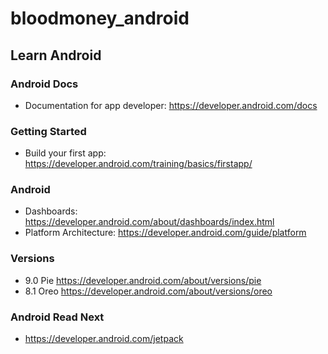 # bloodmoney_android

## Learn Android

### Android Docs
* Documentation for app developer: https://developer.android.com/docs

### Getting Started
* Build your first app: https://developer.android.com/training/basics/firstapp/

### Android
* Dashboards: https://developer.android.com/about/dashboards/index.html
* Platform Architecture: https://developer.android.com/guide/platform

### Versions
* 9.0 Pie https://developer.android.com/about/versions/pie
* 8.1 Oreo https://developer.android.com/about/versions/oreo

### Android Read Next
* https://developer.android.com/jetpack
